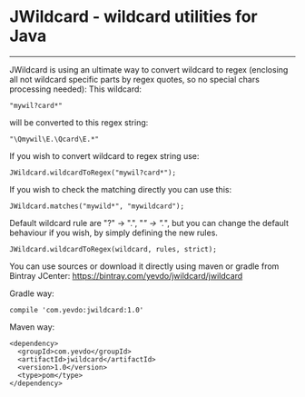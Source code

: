 # JWildcard - wildcard utilities for Java
---

JWildcard is using an ultimate way to convert wildcard to regex (enclosing all not wildcard specific parts by regex quotes, so no special chars processing needed):
This wildcard:

    "mywil?card*"

will be converted to this regex string:

    "\Qmywil\E.\Qcard\E.*"

If you wish to convert wildcard to regex string use:

    JWildcard.wildcardToRegex("mywil?card*");

If you wish to check the matching directly you can use this:

    JWildcard.matches("mywild*", "mywildcard");


Default wildcard rule are "?" -> ".", "*" -> ".*", but you can change the default behaviour if you wish, by simply defining the new rules.

    JWildcard.wildcardToRegex(wildcard, rules, strict);

You can use sources or download it directly using maven or gradle from Bintray JCenter: https://bintray.com/yevdo/jwildcard/jwildcard

Gradle way:

    compile 'com.yevdo:jwildcard:1.0'


Maven way:

    <dependency>
      <groupId>com.yevdo</groupId>
      <artifactId>jwildcard</artifactId>
      <version>1.0</version>
      <type>pom</type>
    </dependency>